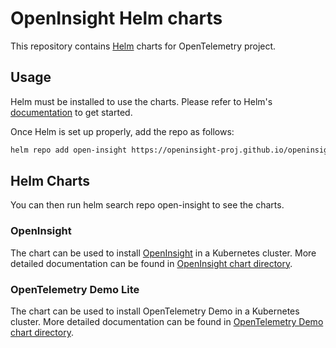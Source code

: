 # OpenInsight Helm charts

This repository contains [Helm](https://helm.sh/) charts for OpenTelemetry project.

## Usage

Helm must be installed to use the charts. Please refer to Helm's [documentation](https://helm.sh/docs/) to get started.

Once Helm is set up properly, add the repo as follows:

```bash
helm repo add open-insight https://openinsight-proj.github.io/openinsight-helm-charts
```

## Helm Charts

You can then run helm search repo open-insight to see the charts.

### OpenInsight

The chart can be used to install [OpenInsight](https://github.com/openinsight-proj/openinsight) in a Kubernetes cluster. More detailed documentation can be found in [OpenInsight chart directory](./charts/openinsight/README.md).

### OpenTelemetry Demo Lite

The chart can be used to install OpenTelemetry Demo in a Kubernetes cluster. More detailed documentation can be found in [OpenTelemetry Demo chart directory](./charts/opentelemetry-demo-lite/README.md).
